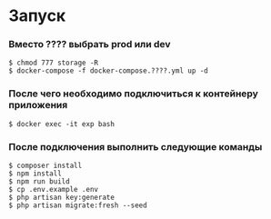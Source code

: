 # Запуск
### Вместо ???? выбрать prod или dev

```
$ chmod 777 storage -R
$ docker-compose -f docker-compose.????.yml up -d
```
### После чего необходимо подключиться к контейнеру приложения

```
$ docker exec -it exp bash
```

### После подключения выполнить следующие команды
```
$ composer install
$ npm install
$ npm run build
$ cp .env.example .env
$ php artisan key:generate
$ php artisan migrate:fresh --seed
```
